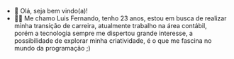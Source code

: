 - 👋 Olá, seja bem vindo(a)!
- 🤵🏻 Me chamo Luis Fernando, tenho 23 anos, estou em busca de realizar minha transição de carreira, atualmente trabalho na área contábil, porém a tecnologia sempre me dispertou grande interesse, a possibilidade de explorar minha criatividade, é o que me fascina no mundo da programação ;) 
